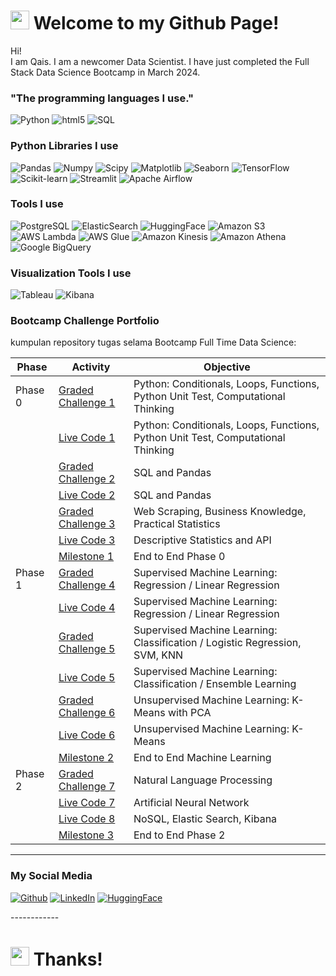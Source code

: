 <h1><img src="https://slackmojis.com/emojis/18556-welcome/download" width="30"/> Welcome to my Github Page!</h1>


<p>Hi! </br> I am Qais. I am a newcomer Data Scientist. I have just completed the Full Stack Data Science Bootcamp in March 2024.</p>
<h3>"The programming languages ​​I use."</h3>
<p>
  <img alt="Python" src="https://img.shields.io/badge/-Python-3776AB?style=flat-square&logo=python&logoColor=white" />
  <img alt="html5" src="https://img.shields.io/badge/-HTML5-E34F26?style=flat-square&logo=html5&logoColor=white" />
  <img alt="SQL" src="https://img.shields.io/badge/-SQL-CC2927?style=flat-square&logo=sql&logoColor=white" />

  
</p>

<h3>Python Libraries I use</h3>
<p>
  <img alt="Pandas" src="https://img.shields.io/badge/-Pandas-150458?style=flat-square&logo=pandas&logoColor=white" />
  <img alt="Numpy" src="https://img.shields.io/badge/-NumPy-013243?style=flat-square&logo=numpy&logoColor=white" />
  <img alt="Scipy" src="https://img.shields.io/badge/-SciPy-8CAAE6?style=flat-square&logo=scipy&logoColor=white" />
  <img alt="Matplotlib" src="https://img.shields.io/badge/-Matplotlib-3776AB?style=flat-square&logo=python&logoColor=white" />
  <img alt="Seaborn" src="https://img.shields.io/badge/-Seaborn-3776AB?style=flat-square&logo=python&logoColor=white" />
  <img alt="TensorFlow" src="https://img.shields.io/badge/-TensorFlow-FF6F00?style=flat-square&logo=tensorflow&logoColor=white" />
  <img alt="Scikit-learn" src="https://img.shields.io/badge/-Scikit_Learn-F7931E?style=flat-square&logo=scikit-learn&logoColor=white" />
  <img alt="Streamlit" src="https://img.shields.io/badge/-Streamlit-FF4B4B?style=flat-square&logo=streamlit&logoColor=white" />
  <img alt="Apache Airflow" src="https://img.shields.io/badge/-Apache_Airflow-017CEE?style=flat-square&logo=apache-airflow&logoColor=white" />
</p>

<h3>Tools I use</h3>
<p>
  <img alt="PostgreSQL" src="https://img.shields.io/badge/-PostgreSQL-336791?style=flat-square&logo=postgresql&logoColor=white" />
  <img alt="ElasticSearch" src="https://img.shields.io/badge/-Elastic_Search-005571?style=flat-square&logo=elasticsearch&logoColor=white" />
  <img alt="HuggingFace" src="https://img.shields.io/badge/-HuggingFace-FF9E0F?style=flat-square&logo=huggingface&logoColor=white" />
  <img alt="Amazon S3" src="https://img.shields.io/badge/-Amazon_S3-569A31?style=flat-square&logo=amazon-s3&logoColor=white" />
  <img alt="AWS Lambda" src="https://img.shields.io/badge/-AWS_Lambda-FF9900?style=flat-square&logo=amazon-aws&logoColor=white" />
  <img alt="AWS Glue" src="https://img.shields.io/badge/-AWS_Glue-FF9900?style=flat-square&logo=amazon-aws&logoColor=white" />
  <img alt="Amazon Kinesis" src="https://img.shields.io/badge/-Amazon_Kinesis-339933?style=flat-square&logo=amazon-aws&logoColor=white" />
  <img alt="Amazon Athena" src="https://img.shields.io/badge/-Amazon_Athena-7014E8?style=flat-square&logo=amazon-aws&logoColor=white" />
  <img alt="Google BigQuery" src="https://img.shields.io/badge/-Google_BigQuery-0088CC?style=flat-square&logo=google-cloud&logoColor=white" />
</p>

<h3>Visualization Tools I use</h3>
<p>
  <img alt="Tableau" src="https://img.shields.io/badge/-Tableau-E97627?style=flat-square&logo=tableau&logoColor=white" />
  <img alt="Kibana" src="https://img.shields.io/badge/-Kibana-005571?style=flat-square&logo=kibana&logoColor=white" />
</p>
  
<h3>Bootcamp Challenge Portfolio</h3>
kumpulan repository tugas selama Bootcamp Full Time Data Science:

| Phase   | Activity                           | Objective                                                                      |
|---------|------------------------------------|----------------------------------------------------------------------------|
| Phase 0 | [Graded Challenge 1](https://github.com/qaisahmaddd/BootcampDataScience/tree/main/Graded%20Challenge%201)                 | Python: Conditionals, Loops, Functions, Python Unit Test, Computational Thinking |
|         | [Live Code 1](https://github.com/qaisahmaddd/BootcampDataScience/tree/main/Live%20Code%201)                        | Python: Conditionals, Loops, Functions, Python Unit Test, Computational Thinking |
|         | [Graded Challenge 2](https://github.com/qaisahmaddd/BootcampDataScience/tree/main/Graded%20Challenge%202)                 | SQL and Pandas                                                             |
|         | [Live Code 2](https://github.com/qaisahmaddd/BootcampDataScience/tree/main/Live%20Code%202)                        | SQL and Pandas                                                             |
|         | [Graded Challenge 3](https://github.com/qaisahmaddd/BootcampDataScience/tree/main/Graded%20Challenge%203)                 | Web Scraping, Business Knowledge, Practical Statistics                      |
|         | [Live Code 3](https://github.com/qaisahmaddd/BootcampDataScience/tree/main/Live%20Code%203)                        | Descriptive Statistics and API                                             |
|         | [Milestone 1](https://github.com/qaisahmaddd/BootcampDataScience/tree/main/Milestone%201)                        | End to End Phase 0                                                         |
| Phase 1 | [Graded Challenge 4](https://github.com/qaisahmaddd/BootcampDataScience/tree/main/Graded%20Challenge%204)                 | Supervised Machine Learning: Regression / Linear Regression                |
|         | [Live Code 4](https://github.com/qaisahmaddd/BootcampDataScience/tree/main/Live%20Code%204)                        | Supervised Machine Learning: Regression / Linear Regression                |
|         | [Graded Challenge 5](https://github.com/qaisahmaddd/BootcampDataScience/tree/main/Graded%20Challenge%205)                 | Supervised Machine Learning: Classification / Logistic Regression, SVM, KNN |
|         | [Live Code 5](https://github.com/qaisahmaddd/BootcampDataScience/tree/main/Live%20Code%205)                        | Supervised Machine Learning: Classification / Ensemble Learning             |
|         | [Graded Challenge 6](https://github.com/qaisahmaddd/BootcampDataScience/tree/main/Graded%20Challenge%206)                 | Unsupervised Machine Learning: K-Means with PCA                            |
|         | [Live Code 6](https://github.com/qaisahmaddd/BootcampDataScience/tree/main/Live%20Code%206)                        | Unsupervised Machine Learning: K-Means                                     |
|         | [Milestone 2](https://github.com/qaisahmaddd/BootcampDataScience/tree/main/Milestone%202)                        | End to End Machine Learning                                                 |
| Phase 2 | [Graded Challenge 7](https://github.com/qaisahmaddd/BootcampDataScience/tree/main/Graded%20Challenge%207)                 | Natural Language Processing                                                |
|         | [Live Code 7](https://github.com/qaisahmaddd/BootcampDataScience/tree/main/Live%20Code%207)                        | Artificial Neural Network                                                   |
|         | [Live Code 8](https://github.com/qaisahmaddd/BootcampDataScience/tree/main/Live%20Code%208)                        | NoSQL, Elastic Search, Kibana                                               |
|         | [Milestone 3](https://github.com/qaisahmaddd/BootcampDataScience/tree/main/Milestone%203)                        | End to End Phase 2                                                         |


------------
<h3>My Social Media</h3>
<p><a href="https://github.com/qaisahmaddd" target="_blank"><img alt="Github" src="https://img.shields.io/badge/GitHub-%2312100E.svg?&style=for-the-badge&logo=Github&logoColor=white" /></a>
<a href="https://www.linkedin.com/in/qais-ahmad-45b36280/" target="_blank"><img alt="LinkedIn" src="https://img.shields.io/badge/linkedin-%230077B5.svg?&style=for-the-badge&logo=linkedin&logoColor=white" /></a>
<a href="https://huggingface.co/qaisahmad" target="_blank"><img alt="HuggingFace" src="https://img.shields.io/badge/huggingface-%2312100E.svg?&style=for-the-badge&logo=huggingface&logoColor=white" /></a></p>
------------
<h1><img src="https://slackmojis.com/emojis/56793-thanks/download" width="30"/> Thanks!</h1>
